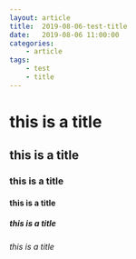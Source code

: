 ```yaml
---
layout: article
title:	2019-08-06-test-title
date:	2019-08-06 11:00:00
categories:
    - article
tags:
    - test
    - title
---
```


# this is a title

## this is a title

### this is a title

#### this is a title

##### this is a title

###### this is a title
